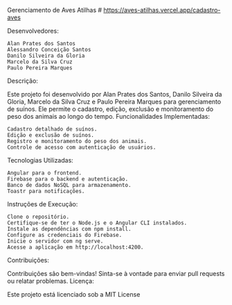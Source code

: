 Gerenciamento de Aves Atilhas # https://aves-atilhas.vercel.app/cadastro-aves


Desenvolvedores:


    Alan Prates dos Santos
    Alessandro Conceição Santos
    Danilo Silveira da Gloria
    Marcelo da Silva Cruz
    Paulo Pereira Marques
    

Descrição:

Este projeto foi desenvolvido por Alan Prates dos Santos, Danilo Silveira da Gloria, Marcelo da Silva Cruz e Paulo Pereira Marques para gerenciamento de suínos. Ele permite o cadastro, edição, exclusão e monitoramento do peso dos animais ao longo do tempo.
Funcionalidades Implementadas:

    Cadastro detalhado de suínos.
    Edição e exclusão de suínos.
    Registro e monitoramento do peso dos animais.
    Controle de acesso com autenticação de usuários.

Tecnologias Utilizadas:

    Angular para o frontend.
    Firebase para o backend e autenticação.
    Banco de dados NoSQL para armazenamento.
    Toastr para notificações.

Instruções de Execução:

    Clone o repositório.
    Certifique-se de ter o Node.js e o Angular CLI instalados.
    Instale as dependências com npm install.
    Configure as credenciais do Firebase.
    Inicie o servidor com ng serve.
    Acesse a aplicação em http://localhost:4200.

Contribuições:

Contribuições são bem-vindas! Sinta-se à vontade para enviar pull requests ou relatar problemas.
Licença:

Este projeto está licenciado sob a MIT License

